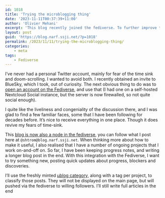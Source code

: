 ```yaml
---
id: 1018
title: 'Trying the microblogging thing'
date: '2023-11-11T00:37:39+11:00'
author: 'Olivier Mehani'
excerpt: 'This blog recently joined the fediverse. To further improve the experience, I''ll try posting smaller, but more frequent, updates on various projects I have ongoing, to be pushed to the willing followers.'
layout: post
guid: 'https://blog.narf.ssji.net/?p=1018'
permalink: /2023/11/11/trying-the-microblogging-thing/
categories:
    - meta
tags:
    - Fediverse
---
```


 I’ve never had a personal Twitter account, mainly for fear of the time sink and doom-scrolling. I wanted to avoid both. I recently obtained an invite to BlueSky, which I took, out of curiosity. The next obvious thing to do was to [open an account on the Fediverse](https://piaille.fr/@shtrom), and use that (I had one on a self-hosted Nextcloud Social instance, but the server is now firewalled, so not quite social enough).

I quite like the liveliness and congeniality of the discussion there, and I was glad to find a few familiar faces, some that I have been following for decades before. It’s nice to receive everything in one place. Though it does revive my fears of time-sink.

This [blog is now also a node in the fediverse](https://wordpress.com/support/enter-the-fediverse/), you can follow what I post here at `@shtrom@blog.narf.ssji.net`. When thinking more about how to make it useful, I also realised that I have a number of ongoing projects that I work on-and-off on. So far, I have been keeping progress notes, and writing a longer blog post in the end. With this integration with the Fediverse, I want to try something new, posting quick updates about progress, blockers and discoveries.

I’ll use the freshly minted [µblog category](/category/%c2%b5blog/), along with a tag per project, to classify those posts. They will not be displayed on the main page, but will pushed via the fediverse to willing followers. I’ll still write full articles in the end